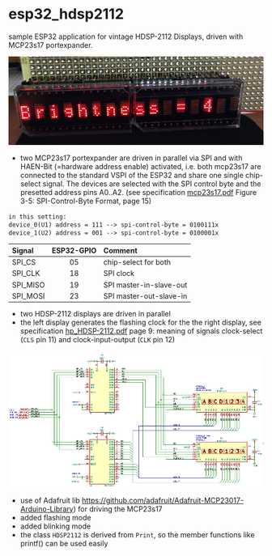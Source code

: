 # esp32_hdsp2112
sample ESP32 application for vintage HDSP-2112 Displays, driven with MCP23s17 portexpander.

![hdsp2112_display](doc/hdsp2112_brightness.jpg) 


- two MCP23s17 portexpander are driven in parallel via SPI and with HAEN-Bit (=hardware address enable) activated, i.e. both mcp23s17 are connected to the standard VSPI of the ESP32 and share one single chip-select signal. The devices are selected with the SPI control byte and the presetted address pins A0..A2. (see specification [mcp23s17.pdf](doc/mcp23s17.pdf) Figure 3-5: SPI-Control-Byte Format, page 15)

```
in this setting: 
device_0(U1) address = 111 --> spi-control-byte = 0100111x  
device_1(U2) address = 001 --> spi-control-byte = 0100001x  
```

| Signal   | ESP32-GPIO | Comment               |
|:---------|:----------:|:----------------------|
| SPI_CS   | 05         |chip-select for both   |
| SPI_CLK  | 18         |SPI clock              |
| SPI_MISO | 19         |SPI master-in-slave-out|
| SPI_MOSI | 23         |SPI master-out-slave-in|


- two HDSP-2112 displays are driven in parallel
- the left display generates the flashing clock for the the right display, see specification [hp_HDSP-2112.pdf](doc/hp_HDSP-2112.pdf) page 9: meaning of signals clock-select (``CLS`` pin 11) and clock-input-output (``CLK``  pin 12) 

![schematic](doc/mcp23s17__hdsp2112.png)

- use of Adafruit lib https://github.com/adafruit/Adafruit-MCP23017-Arduino-Library) for driving the MCP23s17 
- added flashing mode
- added blinking mode
- the class ``HDSP2112`` is derived from ``Print``, so the member functions like printf() can be used easily 